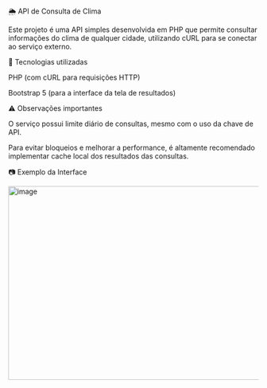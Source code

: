 🌦️ API de Consulta de Clima

Este projeto é uma API simples desenvolvida em PHP que permite consultar informações do clima de qualquer cidade, utilizando cURL para se conectar ao serviço externo.

🚀 Tecnologias utilizadas

PHP (com cURL para requisições HTTP)

Bootstrap 5 (para a interface da tela de resultados)

⚠️ Observações importantes

O serviço possui limite diário de consultas, mesmo com o uso da chave de API.

Para evitar bloqueios e melhorar a performance, é altamente recomendado implementar cache local dos resultados das consultas.

📷 Exemplo da Interface

<img width="658" height="389" alt="image" src="https://github.com/user-attachments/assets/fc032a12-7001-4fc9-add6-c012b812559c" />

